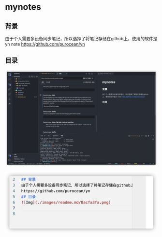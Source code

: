 # mynotes
## 背景
由于个人需要多设备同步笔记，所以选择了将笔记存储在github上，使用的软件是yn note
https://github.com/purocean/yn
## 目录
![Img](./images/readme.md/8acfa3fa.png)

![Img](./images/readme.md/2791a103.png)
